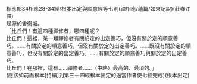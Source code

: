 相應部34相應28-34經/根本出定與順意經等七則(禪相應/蘊篇/如來記說)(莊春江譯)  
起源於舍衛城。  
「比丘們！有這四種禪修者，哪四種呢？  
比丘們！這裡，某一類禪修者有關於定的出定善巧，但沒有關於定的順意善巧。……有關於定的順意善巧，但沒有關於定的出定善巧。……既沒有關於定的順意善巧，也沒有關於定的出定善巧。……有關於定的順意善巧與關於定的出定善巧。  
比丘們！在那裡，這有……禪修者……（中略）最高的、最頂的。」  
(應該如前面根本[持續]到第三十四經根本出定的適當作者使七經完成)(根本出定)  
  
  
